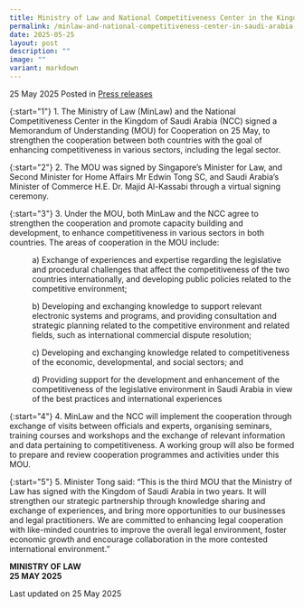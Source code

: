 ```yaml
---
title: Ministry of Law and National Competitiveness Center in the Kingdom of Saudi Arabia Sign MOU for Cooperation to Enhance Competitiveness and Capacity Building in Various Sectors
permalink: /minlaw-and-national-competitiveness-center-in-saudi-arabia-mou-signing/
date: 2025-05-25
layout: post
description: ""
image: ""
variant: markdown
---
```

25 May 2025 Posted in [Press releases](/news/press-releases)

{:start="1"}
1.&nbsp;The Ministry of Law (MinLaw) and the National Competitiveness Center in the Kingdom of Saudi Arabia (NCC) signed a Memorandum of Understanding (MOU) for Cooperation on 25 May, to strengthen the cooperation between both countries with the goal of enhancing competitiveness in various sectors, including the legal sector.

{:start="2"}
2.&nbsp;The MOU was signed by Singapore’s Minister for Law, and Second Minister for Home Affairs Mr Edwin Tong SC, and Saudi Arabia’s Minister of Commerce H.E. Dr. Majid Al-Kassabi through a virtual signing ceremony.

{:start="3"}
3.&nbsp;Under the MOU, both MinLaw and the NCC agree to strengthen the cooperation and promote capacity building and development, to enhance competitiveness in various sectors in both countries. The areas of cooperation in the MOU include:

<p style="margin-left: 40px">a) Exchange of experiences and expertise regarding the legislative and procedural challenges that affect the competitiveness of the two countries internationally, and developing public policies related to the competitive environment;</p>

<p style="margin-left: 40px">b) Developing and exchanging knowledge to support relevant electronic systems and programs, and providing consultation and strategic planning related to the competitive environment and related fields, such as international commercial dispute resolution;</p>

<p style="margin-left: 40px">c) Developing and exchanging knowledge related to competitiveness of the economic, developmental, and social sectors; and</p>

<p style="margin-left: 40px">d) Providing support for the development and enhancement of the competitiveness of the legislative environment in Saudi Arabia in view of the best practices and international experiences</p>

{:start="4"}
4.&nbsp;MinLaw and the NCC will implement the cooperation through exchange of visits between officials and experts, organising seminars, training courses and workshops and the exchange of relevant information and data pertaining to competitiveness. A working group will also be formed to prepare and review cooperation programmes and activities under this MOU.

{:start="5"}
5.&nbsp;Minister Tong said: “This is the third MOU that the Ministry of Law has signed with the Kingdom of Saudi Arabia in two years. It will strengthen our strategic partnership through knowledge sharing and exchange of experiences, and bring more opportunities to our businesses and legal practitioners. We are committed to enhancing legal cooperation with like-minded countries to improve the overall legal environment, foster economic growth and encourage collaboration in the more contested international environment.”

<b>MINISTRY OF LAW</b><br>
<b>25 MAY 2025</b>

<p class="right-side-updated">Last updated on 25 May 2025</p>
